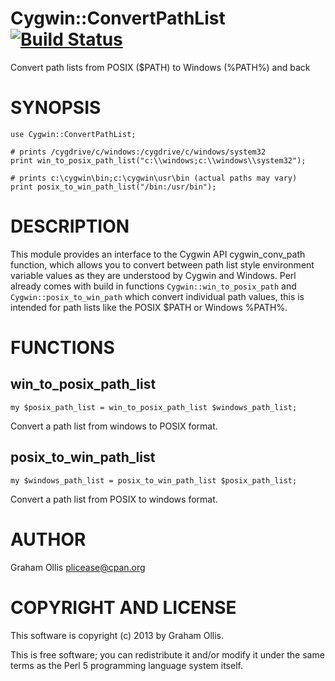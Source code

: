 # Cygwin::ConvertPathList [![Build Status](https://secure.travis-ci.org/plicease/Cygwin-ConvertPathList.png)](http://travis-ci.org/plicease/Cygwin-ConvertPathList)

Convert path lists from POSIX ($PATH) to Windows (%PATH%) and back

# SYNOPSIS

    use Cygwin::ConvertPathList;
    
    # prints /cygdrive/c/windows:/cygdrive/c/windows/system32
    print win_to_posix_path_list("c:\\windows;c:\\windows\\system32");
    
    # prints c:\cygwin\bin;c:\cygwin\usr\bin (actual paths may vary)
    print posix_to_win_path_list("/bin:/usr/bin");

# DESCRIPTION

This module provides an interface to the Cygwin API cygwin\_conv\_path function,
which allows you to convert between path list style environment variable values as
they are understood by Cygwin and Windows.  Perl already comes with build in 
functions `Cygwin::win_to_posix_path` and `Cygwin::posix_to_win_path` which
convert individual path values, this is intended for path lists like the
POSIX $PATH or Windows %PATH%.

# FUNCTIONS

## win\_to\_posix\_path\_list

    my $posix_path_list = win_to_posix_path_list $windows_path_list;

Convert a path list from windows to POSIX format.

## posix\_to\_win\_path\_list

    my $windows_path_list = posix_to_win_path_list $posix_path_list;

Convert a path list from POSIX to windows format.

# AUTHOR

Graham Ollis <plicease@cpan.org>

# COPYRIGHT AND LICENSE

This software is copyright (c) 2013 by Graham Ollis.

This is free software; you can redistribute it and/or modify it under
the same terms as the Perl 5 programming language system itself.
